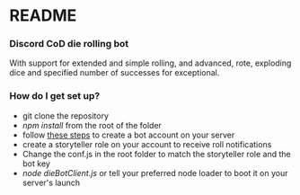 # README #

### Discord CoD die rolling bot ###

With support for extended and simple rolling, and advanced, rote, exploding dice and specified number of successes for exceptional.


### How do I get set up? ###

* git clone the repository
* _npm install_ from the root of the folder
* follow [these steps](https://github.com/reactiflux/discord-irc/wiki/Creating-a-discord-bot-&-getting-a-token) to create a bot account on your server
* create a storyteller role on your account to receive roll notifications
* Change the conf.js in the root folder to match the storyteller role and the bot key
* _node dieBotClient.js_ or tell your preferred node loader to boot it on your server's launch